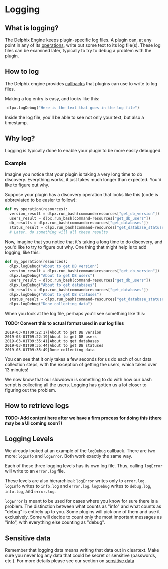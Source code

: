 # Logging

## What is logging?

The Delphix Engine keeps plugin-specific log files. A plugin can, at any point in any of its [operations](Glossary.md#plugin-operation), write out some text to its log file(s). These log files can be examined later, typically to try to debug a problem with the plugin.

## How to log

The Delphix engine provides [callbacks](Glossary.md#callback) that plugins can use to write to log files.

Making a log entry is easy, and looks like this:
```python
 dlpx.logDebug("Here is the text that goes in the log file")
```

Inside the log file, you'll be able to see not only your text, but also a timestamp.


## Why log?

Logging is typically done to enable your plugin to be more easily debugged.

### Example
Imagine you notice that your plugin is taking a very long time to do discovery. Everything works, it just takes much longer than expected. You'd like to figure out why.

Suppose your plugin has a discovery operation that looks like this (code is abbreviated to be easier to follow):
```python
def my_operation(resources):
  version_result = dlpx.run_bash(command=resources["get_db_version"])
  users_result = dlpx.run_bash(command=resources["get_db_users"])
  db_results = dlpx.run_bash(command=resources["get_databases"])
  status_result = dlpx.run_bash(command=resources["get_database_statuses"])
  # Later, do something will all these results
```

Now, imagine that you notice that it's taking a long time to do discovery, and you'd like to try to figure out why. One thing that might help is to add logging, like this:
```python
def my_operation(resources):
  dlpx.logDebug("About to get DB version")
  version_result = dlpx.run_bash(command=resources["get_db_version"])
  dlpx.logDebug("About to get DB users")
  users_result = dlpx.run_bash(command=resources["get_db_users"])
  dlpx.logDebug("About to get databases")
  db_results = dlpx.run_bash(command=resources["get_databases"])
  dlpx.logDebug("About to get DB statuses")
  status_result = dlpx.run_bash(command=resources["get_database_statuses"])
  dlpx.logDebug("Done collecting data")
```

When you look at the log file, perhaps you'll see something like this:

**TODO: Convert this to actual format used in our log files**

```
2019-03-01T09:22:17|About to get DB version
2019-03-01T09:22:19|About to get DB users
2019-03-01T09:35:41|About to get databases
2019-03-01T09:35:44|About to get DB statuses
2019-03-01T09:35:49|Done collecting data
```

You can see that it only takes a few seconds for us do each of our data collection steps, with the exception of getting the users, which takes over 13 minutes!

We now know that our slowdown is something to do with how our bash script is collecting all the users. Logging has gotten us a lot closer to figuring out the problem.

## How to retrieve logs

**TODO: Add content here after we have a firm process for doing this (there may be a UI coming soon?)**

## Logging Levels

We already looked at an example of the `logDebug` callback. There are two more: `logInfo` and `logError`. Both work exactly the same way.

Each of these three logging levels has its own log file. Thus, calling `logError` will write to an `error.log` file.

These levels are also hierarchical:
`logError` writes only to `error.log`.
`logInfo` writes to `info.log` and `error.log`.
`logDebug` writes to `debug.log`, `info.log`, and `error.log`.

`logError` is meant to be used for cases where you know for sure there is a problem. The distinction between what counts as "info" and what counts as "debug" is entirely up to you. Some plugins will pick one of them and use it exclusively. Some will decide to count only the most important messages as "info", with everything else counting as "debug".

## Sensitive data

Remember that logging data means writing that data out in cleartext. Make sure you never log any data that could be secret or sensitive (passwords, etc.). For more details please see our section on [sensitive data](/Best_Practices/Sensitive_Data.md)
